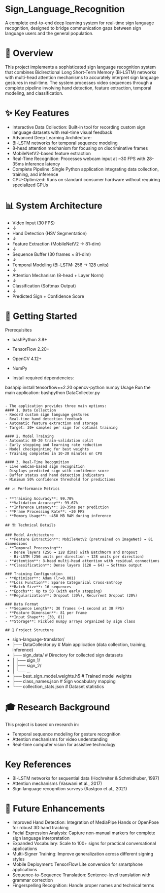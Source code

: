 # Sign_Language_Recognition
A complete end-to-end deep learning system for real-time sign language recognition, designed to bridge communication gaps between sign language users and the general population.
# 🎯 Overview
This project implements a sophisticated sign language recognition system that combines Bidirectional Long Short-Term Memory (Bi-LSTM) networks with multi-head attention mechanisms to accurately interpret sign language gestures in real-time. The system processes video sequences through a complete pipeline involving hand detection, feature extraction, temporal modeling, and classification.
# ✨ Key Features
- Interactive Data Collection: Built-in tool for recording custom sign language datasets with real-time visual feedback
- Advanced Deep Learning Architecture:
- Bi-LSTM networks for temporal sequence modeling
- 8-head attention mechanism for focusing on discriminative frames
- MobileNetV2-based feature extraction
- Real-Time Recognition: Processes webcam input at ~30 FPS with 28-35ms inference latency
- Complete Pipeline: Single Python application integrating data collection, training, and inference
- CPU-Optimized: Runs on standard consumer hardware without requiring specialized GPUs

# 📊 System Architecture
- Video Input (30 FPS)
-    ↓
- Hand Detection (HSV Segmentation)
-    ↓
- Feature Extraction (MobileNetV2 → 81-dim)
-    ↓
- Sequence Buffer (30 frames × 81-dim)
-    ↓
- Temporal Modeling (Bi-LSTM: 256 → 128 units)
-    ↓
- Attention Mechanism (8-head + Layer Norm)
-    ↓
- Classification (Softmax Output)
-    ↓
- Predicted Sign + Confidence Score
# 🚀 Getting Started
Prerequisites
- bashPython 3.8+
- TensorFlow 2.20+
- OpenCV 4.12+
- NumPy

- Install required dependencies:

bashpip install tensorflow==2.20 opencv-python numpy
Usage
Run the main application:
bashpython DataCollector.py
```

- The application provides three main options:
#### 1. Data Collection
- Record custom sign language gestures
- Real-time hand detection feedback
- Automatic feature extraction and storage
- Target: 30+ samples per sign for optimal training

#### 2. Model Training
- Automatic 80-20 train-validation split
- Early stopping and learning rate reduction
- Model checkpointing for best weights
- Training completes in 10-30 minutes on CPU

#### 3. Real-Time Recognition
- Live webcam-based sign recognition
- Displays predicted sign with confidence score
- Buffer status and hand detection indicators
- Minimum 50% confidence threshold for predictions

## 📈 Performance Metrics

- **Training Accuracy**: 99.70%
- **Validation Accuracy**: 99.67%
- **Inference Latency**: 28-35ms per prediction
- **Frame Processing Rate**: ~30 FPS
- **Memory Usage**: ~450 MB RAM during inference

## 🏗️ Technical Details

### Model Architecture
- **Feature Extraction**: MobileNetV2 (pretrained on ImageNet) → 81 dimensions
- **Temporal Processing**: 
  - Dense layers (256 → 128 dims) with BatchNorm and Dropout
  - Bi-LSTM (256 units per direction → 128 units per direction)
- **Attention**: 8-head multi-head attention with residual connections
- **Classification**: Dense layers (128 → 64) → Softmax output

### Training Configuration
- **Optimizer**: Adam (lr=0.001)
- **Loss Function**: Sparse Categorical Cross-Entropy
- **Batch Size**: 16 sequences
- **Epochs**: Up to 50 (with early stopping)
- **Regularization**: Dropout (30%), Recurrent Dropout (20%)

### Data Format
- **Sequence Length**: 30 frames (~1 second at 30 FPS)
- **Feature Dimension**: 81 per frame
- **Input Shape**: (30, 81)
- **Storage**: Pickled numpy arrays organized by sign class

## 📁 Project Structure
```
- sign-language-translator/
- ├── DataCollector.py          # Main application (data collection, training, inference)
- ├── sign_data/                # Directory for collected sign datasets
- │   ├── sign_1/
- │   ├── sign_2/
- │   └── ...
- ├── best_sign_model.weights.h5   # Trained model weights
- ├── class_names.json          # Sign vocabulary mapping
- └── collection_stats.json     # Dataset statistics
# 🎓 Research Background
This project is based on research in:

- Temporal sequence modeling for gesture recognition
- Attention mechanisms for video understanding
- Real-time computer vision for assistive technology

# Key References

- Bi-LSTM networks for sequential data (Hochreiter & Schmidhuber, 1997)
- Attention mechanisms (Vaswani et al., 2017)
- Sign language recognition surveys (Rastgoo et al., 2021)

# 🔮 Future Enhancements

- Improved Hand Detection: Integration of MediaPipe Hands or OpenPose for robust 3D hand tracking
- Facial Expression Analysis: Capture non-manual markers for complete sign language interpretation
- Expanded Vocabulary: Scale to 100+ signs for practical conversational applications
- Multi-Signer Training: Improve generalization across different signing styles
- Mobile Deployment: TensorFlow Lite conversion for smartphone applications
- Sequence-to-Sequence Translation: Sentence-level translation with grammar correction
- Fingerspelling Recognition: Handle proper names and technical terms
